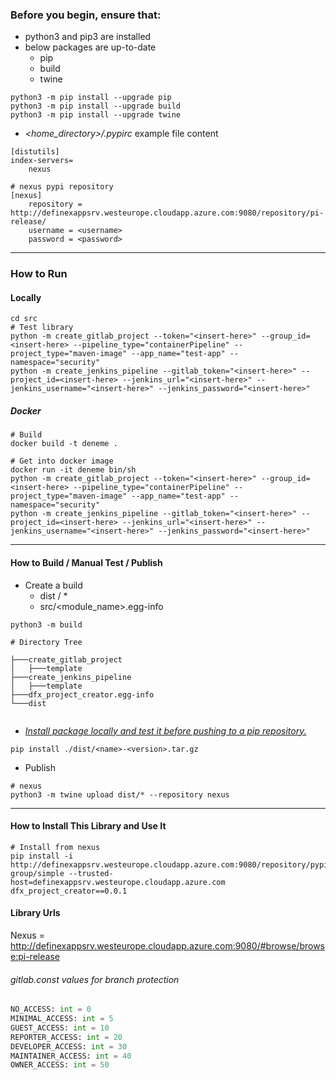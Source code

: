 ### Before you begin, ensure that:

- python3 and pip3 are installed
- below packages are up-to-date
    - pip
    - build
    - twine

``` shell
python3 -m pip install --upgrade pip
python3 -m pip install --upgrade build
python3 -m pip install --upgrade twine
```

- *<home_directory>/.pypirc* example file content

```
[distutils]
index-servers=
    nexus

# nexus pypi repository
[nexus]
    repository = http://definexappsrv.westeurope.cloudapp.azure.com:9080/repository/pi-release/
    username = <username>
    password = <password>
```

---

### How to Run

#### Locally

``` shell
cd src
# Test library
python -m create_gitlab_project --token="<insert-here>" --group_id=<insert-here> --pipeline_type="containerPipeline" --project_type="maven-image" --app_name="test-app" --namespace="security"
python -m create_jenkins_pipeline --gitlab_token="<insert-here>" --project_id=<insert-here> --jenkins_url="<insert-here>" --jenkins_username="<insert-here>" --jenkins_password="<insert-here>"
```





##### Docker

``` shell
# Build
docker build -t deneme .

# Get into docker image
docker run -it deneme bin/sh
python -m create_gitlab_project --token="<insert-here>" --group_id=<insert-here> --pipeline_type="containerPipeline" --project_type="maven-image" --app_name="test-app" --namespace="security"
python -m create_jenkins_pipeline --gitlab_token="<insert-here>" --project_id=<insert-here> --jenkins_url="<insert-here>" --jenkins_username="<insert-here>" --jenkins_password="<insert-here>"
```

---

#### How to Build / Manual Test / Publish

* Create a build
    * dist / *
    * src/<module_name>.egg-info

``` shell
python3 -m build
```

``` shell
# Directory Tree

├───create_gitlab_project
│   ├───template
├───create_jenkins_pipeline
│   ├───template
├───dfx_project_creator.egg-info
└───dist


```

* <u>*Install package locally and test it before pushing to a pip repository.*</u>

``` shell
pip install ./dist/<name>-<version>.tar.gz
```

* Publish

``` shell
# nexus
python3 -m twine upload dist/* --repository nexus
```

---

#### How to Install This Library and Use It

``` shell
# Install from nexus
pip install -i http://definexappsrv.westeurope.cloudapp.azure.com:9080/repository/pypi-group/simple --trusted-host=definexappsrv.westeurope.cloudapp.azure.com dfx_project_creator==0.0.1
```

#### Library Urls

Nexus = http://definexappsrv.westeurope.cloudapp.azure.com:9080/#browse/browse:pi-release


###### gitlab.const values for branch protection
``` python
NO_ACCESS: int = 0
MINIMAL_ACCESS: int = 5
GUEST_ACCESS: int = 10
REPORTER_ACCESS: int = 20
DEVELOPER_ACCESS: int = 30
MAINTAINER_ACCESS: int = 40
OWNER_ACCESS: int = 50
```